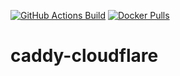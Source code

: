 <!--<a href="https://travis-ci.com/alexyao2015/cloud-media-scripts"><img alt="Travis CI builds" src="https://travis-ci.com/alexyao2015/cloud-media-scripts.svg?branch=master"></a>-->
<a href="https://github.com/alexyao2015/caddy-cloudflare/actions"><img alt="GitHub Actions Build" src="https://github.com/alexyao2015/caddy-cloudflare/workflows/Deploy/badge.svg"></a>
<a href="https://hub.docker.com/r/yaoa/caddy-cloudflare"><img alt="Docker Pulls" src="https://img.shields.io/docker/pulls/yaoa/caddy-cloudflare.svg"></a>
# caddy-cloudflare
